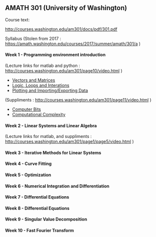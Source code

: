 
## AMATH 301 (University of Washington)

Course text:

http://courses.washington.edu/am301/docs/pdf/301.pdf

Syllabus 
(Stolen from 2017 : https://amath.washington.edu/courses/2017/summer/amath/301/a )

#### Week 1 - Programming environment introduction

(Lecture links for matlab and python : http://courses.washington.edu/am301/page10/video.html )

- [Vectors and Matrices](./amath301_W01L01_Vectors.jl)
- [Logic, Loops and Interations](./amath301_W01L02_Logic.jl)
- [Plotting and Importing/Exporting Data](./amath301_W01L03_Plotting.jl)

(Suppliments : http://courses.washington.edu/am301/page11/video.html )

- [Computer Bits](./amath301_W01S01_Bits.jl)
- [Computational Complexity](./amath301_W01S02_Benchmarking.jl)

#### Week 2 - Linear Systems and Linear Algebra

(Lecture links for matlab, and suppliments : http://courses.washington.edu/am301/page1/page5/video.html )

#### Week 3 - Iterative Methods for Linear Systems

#### Week 4 - Curve Fitting

#### Week 5 - Optimization

#### Week 6 - Numerical Integration and Differentiation

#### Week 7 - Differential Equations

#### Week 8 - Differential Equations

#### Week 9 - Singular Value Decomposition

#### Week 10 - Fast Fourier Transform


